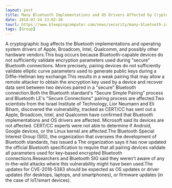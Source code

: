 ```yaml
---
layout: post
title: Many Bluetooth Implementations and OS Drivers Affected by Crypto Bug
date: 2018-07-24 13:02:10
tourl: https://www.bleepingcomputer.com/news/security/many-bluetooth-implementations-and-os-drivers-affected-by-crypto-bug/
tags: [Group]
---
```

A cryptographic bug affects the Bluetooth implementations and operating system drivers of Apple, Broadcom, Intel, Qualcomm, and possibly other hardware vendors.This bug occurs because Bluetooth-capable devices do not sufficiently validate encryption parameters used during "secure" Bluetooth connections. More precisely, pairing devices do not sufficiently validate elliptic curve parameters used to generate public keys during a Diffie-Hellman key exchange.This results in a weak pairing that may allow a remote attacker to obtain the encryption key used by a device and recover data sent between two devices paired in a "secure" Bluetooth connection.Both the Bluetooth standard's "Secure Simple Pairing" process and Bluetooth LE's "Secure Connections" pairing process are affected.Two scientists from the Israel Institute of Technology, Lior Neumann and Eli Biham, discovered the vulnerability, tracked as CERT/CC has sent out a Apple, Broadcom, Intel, and Qualcomm have confirmed that Bluetooth implementations and OS drivers are affected. Microsoft said its devices are not affected. CERT/CC experts were not able to determine if Android, Google devices, or the Linux kernel are affected.The Bluetooth Special Interest Group (SIG), the organization that oversees the development of Bluetooth standards, has issued a The organization says it has now updated the official Bluetooth specification to require that all pairing devices validate all parameters used for key-based encrypted Bluetooth connections.Researchers and Bluetooth SIG said they weren't aware of any in-the-wild attacks where this vulnerability might have been used.The updates for CVE-2018-5383 should be expected as OS updates or driver updates (for desktops, laptops, and smartphones), or firmware updates (in the case of IoT/smart devices).